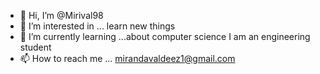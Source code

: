 - 👋 Hi, I’m @Mirival98
- 👀 I’m interested in ... learn new things
- 🌱 I’m currently learning ...about computer science I am an engineering student
- 📫 How to reach me ... mirandavaldeez1@gmail.com

<!---
Mirival98/Mirival98 is a ✨ special ✨ repository because its `README.md` (this file) appears on your GitHub profile.
You can click the Preview link to take a look at your changes.
--->

